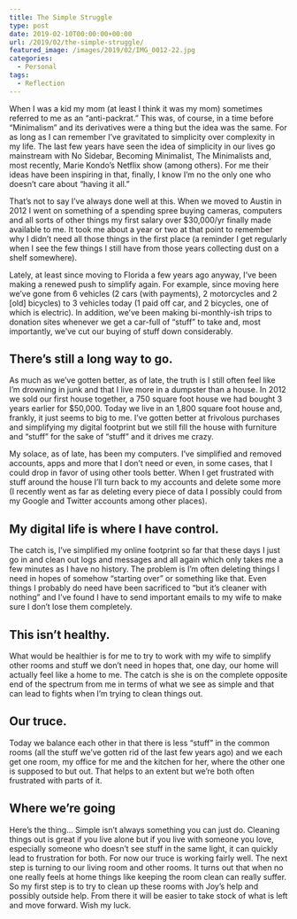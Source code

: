 ```yaml
---
title: The Simple Struggle
type: post
date: 2019-02-10T00:00:00+00:00
url: /2019/02/the-simple-struggle/
featured_image: /images/2019/02/IMG_0012-22.jpg
categories:
  - Personal
tags:
  - Reflection
---
```


When I was a kid my mom (at least I think it was my mom) sometimes referred to me as an “anti-packrat.” This was, of course, in a time before “Minimalism” and its derivatives were a thing but the idea was the same. For as long as I can remember I’ve gravitated to simplicity over complexity in my life.
The last few years have seen the idea of simplicity in our lives go mainstream with No Sidebar, Becoming Minimalist, The Minimalists and, most recently, Marie Kondo’s Netflix show (among others). For me their ideas have been inspiring in that, finally, I know I’m no the only one who doesn’t care about “having it all.”

That’s not to say I’ve always done well at this. When we moved to Austin in 2012 I went on something of a spending spree buying cameras, computers and all sorts of other things my first salary over $30,000/yr finally made available to me. It took me about a year or two at that point to remember why I didn’t need all those things in the first place (a reminder I get regularly when I see the few things I still have from those years collecting dust on a shelf somewhere).

Lately, at least since moving to Florida a few years ago anyway, I’ve been making a renewed push to simplify again. For example, since moving here we’ve gone from 6 vehicles (2 cars (with payments), 2 motorcycles and 2 [old] bicycles) to 3 vehicles today (1 paid off car, and 2 bicycles, one of which is electric). In addition, we’ve been making bi-monthly-ish trips to donation sites whenever we get a car-full of “stuff” to take and, most importantly, we’ve cut our buying of stuff down considerably.

## There’s still a long way to go.

As much as we’ve gotten better, as of late, the truth is I still often feel like I’m drowning in junk and that I live more in a dumpster than a house. In 2012 we sold our first house together, a 750 square foot house we had bought 3 years earlier for $50,000. Today we live in an 1,800 square foot house and, frankly, it just seems to big to me. I’ve gotten better at frivolous purchases and simplifying my digital footprint but we still fill the house with furniture and “stuff” for the sake of “stuff” and it drives me crazy.

My solace, as of late, has been my computers. I’ve simplified and removed accounts, apps and more that I don’t need or even, in some cases, that I could drop in favor of using other tools better. When I get frustrated with stuff around the house I’ll turn back to my accounts and delete some more (I recently went as far as deleting every piece of data I possibly could from my Google and Twitter accounts among other places).

## My digital life is where I have control.

The catch is, I’ve simplified my online footprint so far that these days I just go in and clean out logs and messages and all again which only takes me a few minutes as I have no history. The problem is I’m often deleting things I need in hopes of somehow “starting over” or something like that. Even things I probably do need have been sacrificed to “but it’s cleaner with nothing” and I’ve found I have to send important emails to my wife to make sure I don’t lose them completely.

## This isn’t healthy.

What would be healthier is for me to try to work with my wife to simplify other rooms and stuff we don’t need in hopes that, one day, our home will actually feel like a home to me. The catch is she is on the complete opposite end of the spectrum from me in terms of what we see as simple and that can lead to fights when I’m trying to clean things out.

## Our truce.

Today we balance each other in that there is less “stuff” in the common rooms (all the stuff we’ve gotten rid of the last few years ago) and we each get one room, my office for me and the kitchen for her, where the other one is supposed to but out. That helps to an extent but we’re both often frustrated with parts of it.

## Where we’re going

Here’s the thing… Simple isn’t always something you can just do. Cleaning things out is great if you live alone but if you live with someone you love, especially someone who doesn’t see stuff in the same light, it can quickly lead to frustration for both. For now our truce is working fairly well. The next step is turning to our living room and other rooms. It turns out that when no one really feels at home things like keeping the room clean can really suffer. So my first step is to try to clean up these rooms with Joy’s help and possibly outside help. From there it will be easier to take stock of what is left and move forward. Wish my luck.